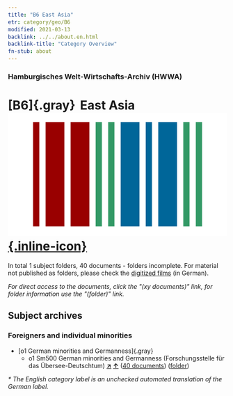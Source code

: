 ```yaml
---
title: "B6 East Asia"
etr: category/geo/B6
modified: 2021-03-13
backlink: ../../about.en.html
backlink-title: "Category Overview"
fn-stub: about
---
```


### Hamburgisches Welt-Wirtschafts-Archiv (HWWA)
# [B6]{.gray}&#8201; East Asia&#160; [![Wikidata item](/images/Wikidata-logo.svg){.inline-icon}](http://www.wikidata.org/entity/Q27231)





In total 1 subject folders, 40 documents - folders incomplete.
For material not published as folders, please check the [digitized films](/film/h1_sh) (in German).

_For direct access to the documents, click the "(xy documents)" link, for folder information use the "(folder)" link._

## Subject archives



### Foreigners and individual minorities

- [o1 German minorities and Germanness]{.gray}
  - o1 Sm500 German minorities and Germanness (Forschungsstelle für das Übersee-Deutschtum) [**&nearr;**](../../../subject/i/145911/about.en.html "German minorities and Germanness (Forschungsstelle für das Übersee-Deutschtum) (all over the world)") [**&uarr;**](../../../subject/about.en.html#o1_Sm500 "Subject category system") (<a href="https://pm20.zbw.eu/dfgview/sh/141062,145911" title="about: East Asia : German minorities and Germanness (Forschungsstelle für das Übersee-Deutschtum)" target="_blank">40 documents</a>) ([folder](http://purl.org/pressemappe20/folder/sh/141062,145911))


_* The English category label is an unchecked automated translation of the German label._

